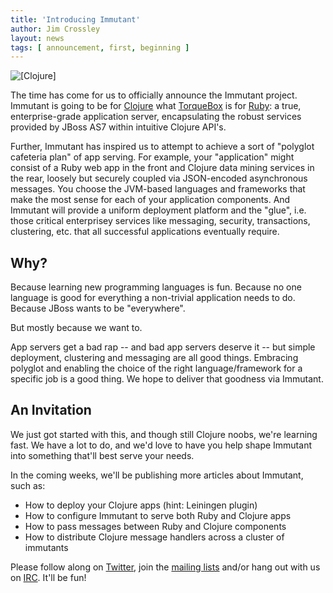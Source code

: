 ```yaml
---
title: 'Introducing Immutant'
author: Jim Crossley
layout: news
tags: [ announcement, first, beginning ]
---
```


<img src="http://clojure.org/file/view/clojure-icon.gif" alt="[Clojure]" class="alignright"/>

The time has come for us to officially announce the Immutant
project. Immutant is going to be for [Clojure] what [TorqueBox] is for
[Ruby][Ruby]: a true, enterprise-grade application server, encapsulating the
robust services provided by JBoss AS7 within intuitive Clojure API's.

Further, Immutant has inspired us to attempt to achieve a sort of
"polyglot cafeteria plan" of app serving. For example, your
"application" might consist of a Ruby web app in the front and Clojure
data mining services in the rear, loosely but securely coupled via
JSON-encoded asynchronous messages. You choose the JVM-based languages
and frameworks that make the most sense for each of your application
components. And Immutant will provide a uniform deployment platform
and the "glue", i.e. those critical enterprisey services like
messaging, security, transactions, clustering, etc. that all
successful applications eventually require.

## Why?

Because learning new programming languages is fun. Because no one
language is good for everything a non-trivial application needs to
do. Because JBoss wants to be "everywhere".

But mostly because we want to.

App servers get a bad rap -- and bad app servers deserve it -- but
simple deployment, clustering and messaging are all good
things. Embracing polyglot and enabling the choice of the right
language/framework for a specific job is a good thing. We hope to
deliver that goodness via Immutant.

## An Invitation

We just got started with this, and though still Clojure noobs, we're
learning fast. We have a lot to do, and we'd love to have you help
shape Immutant into something that'll best serve your needs.

In the coming weeks, we'll be publishing more articles about Immutant,
such as:

 - How to deploy your Clojure apps (hint: Leiningen plugin)
 - How to configure Immutant to serve both Ruby and Clojure apps
 - How to pass messages between Ruby and Clojure components
 - How to distribute Clojure message handlers across a cluster of immutants

Please follow along on [Twitter], join the [mailing lists] and/or hang
out with us on [IRC]. It'll be fun!

[Clojure]: http://clojure.org/
[TorqueBox]: http://torquebox.org/
[Ruby]: http://jruby.org/
[mailing lists]: /community/mailing_lists/
[IRC]: /community#irc
[Twitter]: http://twitter.com/immutant
